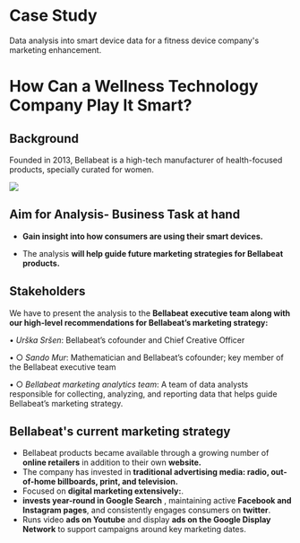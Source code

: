 
# Case Study 

 Data analysis into smart device data for a fitness device company's marketing enhancement.
 
 # How Can a Wellness Technology Company Play It Smart?
 
 ## Background
 
Founded in 2013, Bellabeat is a high-tech manufacturer of health-focused products, specially curated for women.

![](https://www.stableton.com/wp-content/webp-express/webp-images/uploads/2021/05/Bellabeat-Blog-Picture1.png.webp)
 
 ## Aim for Analysis- Business Task at hand
 
 - **Gain insight into how consumers are using their smart devices.**
 
 
- The analysis **will help guide future marketing strategies for Bellabeat products.**

## Stakeholders

We have to present the analysis to the **Bellabeat executive team along with our high-level recommendations for Bellabeat’s marketing strategy:**


•	*Urška Sršen*: Bellabeat’s cofounder and Chief Creative Officer


•	 ○ *Sando Mur*: Mathematician and Bellabeat’s cofounder; key member of the Bellabeat executive team 


•	○ *Bellabeat marketing analytics team*: A team of data analysts responsible for collecting, analyzing, and reporting data that helps guide Bellabeat’s marketing strategy.


## Bellabeat's current marketing strategy


- Bellabeat products became available through a growing number of **online retailers** in addition to their own **website.**
- The company has invested in **traditional advertising media: radio, out-of-home billboards, print, and television.**
- Focused on **digital marketing extensively:**.
- **invests year-round in Google Search** , maintaining active **Facebook and Instagram pages**, and consistently engages consumers on **twitter**.
- Runs video **ads on Youtube** and display **ads on the Google Display Network** to support campaigns around key marketing dates.



